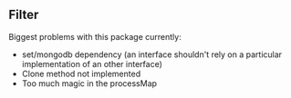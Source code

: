 Filter
---

Biggest problems with this package currently:
- set/mongodb dependency (an interface shouldn't rely on a particular implementation of an other interface)
- Clone method not implemented
- Too much magic in the processMap